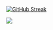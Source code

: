 <i class="fa fa-gear fa-spin fa-2x" style="color: firebrick"></i>

[![GitHub Streak](http://github-readme-streak-stats.herokuapp.com?user=segerhult)](https://git.io/streak-stats)
<td>
<a href="https://github.com/segerhult/github-readme-stats"><img src=https://github-readme-stats.vercel.app/api/top-langs/?username=segerhult></a>
</td>
